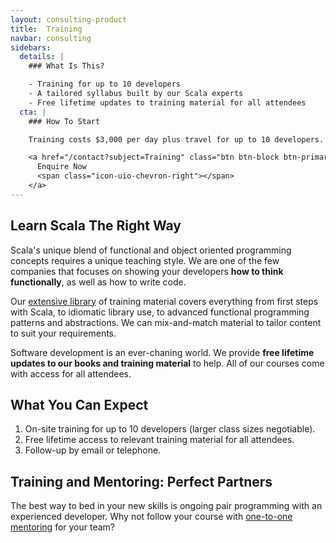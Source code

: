 ```yaml
---
layout: consulting-product
title:  Training
navbar: consulting
sidebars:
  details: |
    ### What Is This?

    - Training for up to 10 developers
    - A tailored syllabus built by our Scala experts
    - Free lifetime updates to training material for all attendees
  cta: |
    ### How To Start

    Training costs $3,000 per day plus travel for up to 10 developers.

    <a href="/contact?subject=Training" class="btn btn-block btn-primary">
      Enquire Now
      <span class="icon-uio-chevron-right"></span>
    </a>
---
```


## Learn Scala The Right Way

Scala's unique blend of functional and object oriented programming concepts requires a unique teaching style. We are one of the few companies that focuses on showing your developers **how to think functionally**, as well as how to write code.

Our [extensive library](/training) of training material covers everything from first steps with Scala, to idiomatic library use, to advanced functional programming patterns and abstractions. We can mix-and-match material to tailor content to suit your requirements.

Software development is an ever-chaning world. We provide **free lifetime updates to our books and training material** to help. All of our courses come with access for all attendees.

## What You Can Expect

1. On-site training for up to 10 developers (larger class sizes negotiable).
2. Free lifetime access to relevant training material for all attendees.
3. Follow-up by email or telephone.

## Training and Mentoring: Perfect Partners

The best way to bed in your new skills is ongoing pair programming with an experienced developer. Why not follow your course with [one-to-one mentoring](../mentoring) for your team?
